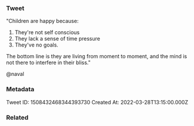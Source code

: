 ### Tweet
"Children are happy because: 
1) They're not self conscious 
2) They lack a sense of time pressure 
3) They've no goals. 

The bottom line is they are living from moment to moment, and the mind is not there to interfere in their bliss." 

@naval

### Metadata
Tweet ID: 1508432468344393730
Created At: 2022-03-28T13:15:00.000Z

### Related

